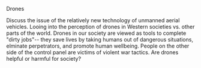Drones

Discuss the issue of the relatively new technology of unmanned aerial vehicles. Looing into the perception of drones in Western societies vs. other parts of the world. Drones in our society are viewed as tools to complete "dirty jobs"-- they save lives by taking humans out of dangerous situations, elminate perpetrators, and promote human wellbeing. People on the other side of the control panel are victims of violent war tactics. Are drones helpful or harmful for society? 
